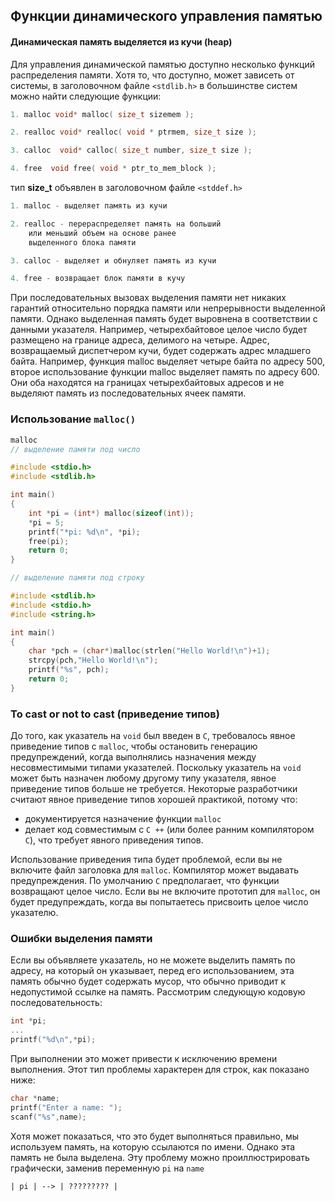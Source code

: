 ## Функции динамического управления памятью
#### Динамическая память выделяется из кучи (heap)
Для управления динамической памятью доступно несколько функций распределения памяти. 
Хотя то, что доступно, может зависеть от системы, 
в заголовочном файле `<stdlib.h>` 
в большинстве систем можно найти следующие функции:
```c
1. malloc void* malloc( size_t sizemem );

2. realloc void* realloc( void * ptrmem, size_t size );

3. calloc  void* calloc( size_t number, size_t size );

4. free  void free( void * ptr_to_mem_block );
```
тип **size_t** объявлен в заголовочном файле `<stddef.h>`
```c
1. malloc - выделяет память из кучи

2. realloc - перераспределяет память на больший
	или меньший объем на основе ранее 
	выделенного блока памяти

3. calloc - выделяет и обнуляет память из кучи

4. free - возвращает блок памяти в кучу
```


При последовательных вызовах выделения памяти нет никаких гарантий
относительно порядка памяти или непрерывности выделенной памяти. 
Однако выделенная память будет выровнена в соответствии с данными указателя.
Например, четырехбайтовое целое число 
будет размещено на границе адреса, делимого на четыре. 
Адрес, возвращаемый диспетчером кучи, будет содержать адрес младшего байта.
Например, функция malloc выделяет четыре байта по адресу 500, 
второе использование функции malloc выделяет память по адресу 600. 
Они оба находятся на границах четырехбайтовых адресов 
и не выделяют память из последовательных ячеек памяти.
### Использование `malloc()`
```c
malloc
// выделение памяти под число

#include <stdio.h>
#include <stdlib.h>

int main()
{
	int *pi = (int*) malloc(sizeof(int));
	*pi = 5;
	printf("*pi: %d\n", *pi);
	free(pi);
	return 0;
}

// выделение памяти под строку

#include <stdlib.h>
#include <stdio.h>
#include <string.h>

int main()
{
	char *pch = (char*)malloc(strlen("Hello World!\n")+1);
	strcpy(pch,"Hello World!\n");
	printf("%s", pch);
	return 0;
}
```
### To cast or not to cast (приведение типов)

До того, как указатель на `void` был введен в `C`, требовалось явное приведение типов с `malloc`, чтобы остановить генерацию предупреждений, когда выполнялись назначения между несовместимыми типами указателей. Поскольку указатель на `void` может быть назначен любому другому типу указателя, явное приведение типов больше не требуется. Некоторые разработчики считают явное приведение типов хорошей практикой, потому что:
- документируется назначение функции `malloc`
- делает код совместимым с `C ++` (или более ранним компилятором `C`), что требует явного приведения типов.

Использование приведения типа будет проблемой, если вы не включите файл заголовка для `malloc`. Компилятор может выдавать предупреждения. По умолчанию `C` предполагает, что функции возвращают целое число. Если вы не включите прототип для `malloc`, он будет предупреждать, когда вы попытаетесь присвоить целое число указателю. 
### Ошибки выделения памяти
Если вы объявляете указатель, но не можете выделить память по адресу, на который он указывает, перед его использованием, эта память обычно будет содержать мусор, что обычно приводит к недопустимой ссылке на память. Рассмотрим следующую кодовую последовательность:
```c
int *pi;
...
printf("%d\n",*pi);
```
При выполнении это может привести к исключению времени выполнения. Этот тип проблемы характерен для строк, как показано ниже:
```c
char *name;
printf("Enter a name: ");
scanf("%s",name);
```
Хотя может показаться, что это будет выполняться правильно, мы используем память, на которую ссылаются по имени. Однако эта память не была выделена. Эту проблему можно проиллюстрировать графически, заменив переменную `pi` на `name`
```
| pi | --> | ????????? | 
```